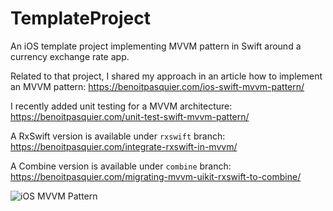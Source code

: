 # TemplateProject
An iOS template project implementing MVVM pattern in Swift around a currency exchange rate app.

Related to that project, I shared my approach in an article how to implement an MVVM pattern: https://benoitpasquier.com/ios-swift-mvvm-pattern/

I recently added unit testing for a MVVM architecture: https://benoitpasquier.com/unit-test-swift-mvvm-pattern/

A RxSwift version is available under `rxswift` branch: https://benoitpasquier.com/integrate-rxswift-in-mvvm/

A Combine version is available under `combine` branch: https://benoitpasquier.com/migrating-mvvm-uikit-rxswift-to-combine/

![iOS MVVM Pattern](https://benoitpasquier.com/images/2018/01/ios-swift-mvvm-pattern-sample.png)
